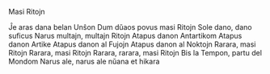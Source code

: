 Masi Ritojn

Ĵe aras dana belan Unŝon
Dum dŭaos povus masi Ritojn
Sole dano, dano suficus
Narus multajn, multajn Ritojn
Atapus danon Antartikom
Atapus danon Artike
Atapus danon al Fujojn
Atapus danon al Noktojn
Rarara, masi Ritojn
Rarara, masi Ritojn
Rarara, rarara, masi Ritojn
Bis la Tempon, partu del Mondom
Narus ale, narus ale nŭana et hikara
